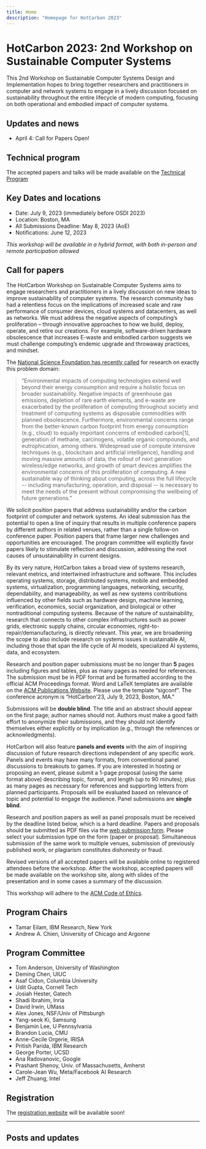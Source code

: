 ```yaml
---
title: Home
description: "Homepage for HotCarbon 2023"
---
```


# HotCarbon 2023: 2nd Workshop on Sustainable Computer Systems

This 2nd Workshop on Sustainable Computer Systems Design and Implementation hopes
to bring together researchers and practitioners in computer and network systems
to engage in a lively discussion focused on sustainability throughout the
entire lifecycle of modern computing, focusing on both operational and embodied
impact of computer systems.

## Updates and news

* April 4: Call for Papers Open!

## Technical program

The accepted papers and talks will be made available on the [Technical Program](/program)

## Key Dates and locations

* Date: July 9, 2023 (immediately before OSDI 2023)
* Location: Boston, MA
* All Submissions Deadline: May 8, 2023 (AoE)
* Notifications: June 12, 2023


_This workshop will be available in a hybrid format, with both in-person and remote participation allowed_

## Call for papers

The HotCarbon Workshop on Sustainable Computer Systems aims to engage researchers and practitioners in a lively discussion on new ideas to improve sustainability of computer systems. The research community has had a relentless focus on the implications of increased scale and raw performance of consumer devices, cloud systems and datacenters, as well as networks.  We must  address the negative aspects of computing’s proliferation – through innovative approaches to how we build, deploy, operate, and retire our creations.  For example, software-driven hardware obsolescence that increases E-waste and embodied carbon suggests we must challenge computing’s endemic upgrade and throwaway practices, and mindset.

The [National Science Foundation has recently
called](https://www.nsf.gov/pubs/2022/nsf22060/nsf22060.jsp) for research on
exactly this problem domain:

> “Environmental impacts of computing technologies extend well beyond their energy consumption and require a holistic focus on broader sustainability.  Negative impacts of greenhouse gas emissions, depletion of rare earth elements, and e-waste are exacerbated by the proliferation of computing throughout society and treatment of computing systems as disposable commodities with planned obsolescence. Furthermore, environmental concerns range from the better-known carbon footprint from energy consumption (e.g., cloud) to equally important concerns of embodied carbon[1], generation of methane, carcinogens, volatile organic compounds, and eutrophication, among others. Widespread use of compute intensive techniques (e.g., blockchain and artificial intelligence), handling and moving massive amounts of data, the rollout of next generation wireless/edge networks, and growth of smart devices amplifies the environmental concerns of this proliferation of computing. A new sustainable way of thinking about computing, across the full lifecycle -- including manufacturing, operation, and disposal -- is necessary to meet the needs of the present without compromising the wellbeing of future generations.”

We solicit position papers that address sustainability and/or the carbon footprint of computer and network systems. An ideal submission has the potential to open a line of inquiry that results in multiple conference papers by different authors in related venues, rather than a single follow-on conference paper.  Position papers that frame larger new challenges and opportunities are encouraged. The program committee will explicitly favor papers likely to stimulate reflection and discussion, addressing the root causes of unsustainability in current designs.

By its very nature, HotCarbon takes a broad view of systems research, relevant metrics, and intertwined infrastructure and software. This includes operating systems, storage, distributed systems, mobile and embedded systems, virtualization, programming languages, networking, security, dependability, and manageability, as well as new systems contributions influenced by other fields such as hardware design, machine learning, verification, economics, social organization, and biological or other nontraditional computing systems.  Because of the nature of sustainability, research that connects to other complex infrastructures such as power grids, electronic supply chains, circular economies, right-to-repair/demanufacturing, is directly relevant. This year, we are broadening the scope to also include research on systems issues in sustainable AI, including those that span the life cycle of AI models, specialized AI systems, data, and ecosystem.

Research and position paper submissions must be no longer than __5__ pages including figures and tables, plus as many pages as needed for references.  The submission must be in PDF format and be formatted according to the official ACM Proceedings format. Word and LaTeX templates are available on the [ACM Publications Website](https://www.acm.org/publications/proceedings-template). Please use the template “sigconf”. The conference acronym is “HotCarbon'23, July 9, 2023, Boston, MA."

Submissions will be __double blind__. The title and an abstract should appear on
the first page; author names should not. Authors must make a good faith effort
to anonymize their submissions, and they should not identify themselves either
explicitly or by implication (e.g., through the references or acknowledgments).

HotCarbon will also feature __panels and events__ with the aim of inspiring
discussion of future research directions independent of any specific work.
Panels and events may have many formats, from conventional panel discussions to
breakouts to games. If you are interested in hosting or proposing an event,
please submit a 1-page proposal (using the same format above) describing topic,
format, and length (up to 90 minutes), plus as many pages as necessary for
references and supporting letters from planned participants. Proposals will be
evaluated based on relevance of topic and potential to engage the audience.
Panel submissions are __single blind__. 

Research and position papers as well as panel proposals must be received by the
deadline listed below, which is a hard deadline. Papers and proposals should be
submitted as PDF files via the [web submission form](https://hotcrp.com/). Please select your
submission type on the form (paper or proposal). Simultaneous submission of the
same work to multiple venues, submission of previously published work, or
plagiarism constitutes dishonesty or fraud.

Revised versions of all accepted papers will be available online to registered
attendees before the workshop. After the workshop, accepted papers will be made
available on the workshop site, along with slides of the presentation and in
some cases a summary of the discussion.

This workshop will adhere to the [ACM Code of Ethics](https://www.acm.org/code-of-ethics).

## Program Chairs

* Tamar Eilam, IBM Research, New York
* Andrew A. Chien, University of Chicago and Argonne

## Program Committee

* Tom Anderson, University of Washington
* Deming Chen, UIUC
* Asaf Cidon, Columbia University
* Udit Gupta, Cornell Tech
* Josiah Hester, Gatech
* Shadi Ibrahim, Inria
* David Irwin, UMass
* Alex Jones, NSF/Univ of Pittsburgh
* Yang-seok Ki, Samsung
* Benjamin Lee, U Pennsylvania
* Brandon Lucia, CMU
* Anne-Cecile Orgerie, IRISA
* Pritish Parida, IBM Research
* George Porter, UCSD
* Ana Radovanovic, Google
* Prashant Shenoy, Univ. of Massachusetts, Amherst
* Carole-Jean Wu, Meta/Facebook AI Research
* Jeff Zhuang, Intel

## Registration

The [registration website](/registration) will be available soon!

---

## Posts and updates
